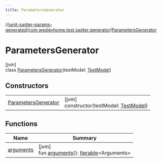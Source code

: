 ```yaml
---
title: ParametersGenerator
---
```

//[junit-jupiter-params-generated](../../../index.html)/[com.wesleyhome.test.jupiter.generator](../index.html)/[ParametersGenerator](index.html)



# ParametersGenerator



[jvm]\
class [ParametersGenerator](index.html)(testModel: [TestModel](../../com.wesleyhome.test.jupiter.provider/-test-model/index.html))



## Constructors


| | |
|---|---|
| [ParametersGenerator](-parameters-generator.html) | [jvm]<br>constructor(testModel: [TestModel](../../com.wesleyhome.test.jupiter.provider/-test-model/index.html)) |


## Functions


| Name | Summary |
|---|---|
| [arguments](arguments.html) | [jvm]<br>fun [arguments](arguments.html)(): [Iterable](https://kotlinlang.org/api/latest/jvm/stdlib/kotlin.collections/-iterable/index.html)&lt;Arguments&gt; |


